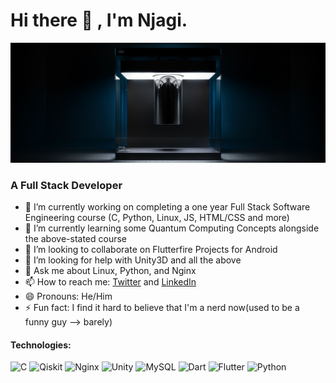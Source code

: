 # Hi there 👋 , I'm Njagi. 
<img src="cover photo.jpeg">

### A Full Stack Developer

- 🔭 I’m currently working on completing a one year Full Stack Software Engineering course (C, Python, Linux, JS, HTML/CSS and more)
- 🌱 I’m currently learning some Quantum Computing Concepts alongside the above-stated course
- 👯 I’m looking to collaborate on Flutterfire Projects for Android
- 🤔 I’m looking for help with Unity3D and all the above
- 💬 Ask me about Linux, Python, and Nginx
- 📫 How to reach me: [Twitter](https://twitter.com/_chief__omar) and [LinkedIn](https://www.linkedin.com/in/a-njagi-ndungo-677843110/)
- 😄 Pronouns: He/Him
- ⚡ Fun fact: I find it hard to believe that I'm a nerd now(used to be a funny guy --> barely)

#### Technologies: 
![C](https://img.shields.io/badge/c-%2300599C.svg?style=for-the-badge&logo=c&logoColor=white) ![Qiskit](https://img.shields.io/badge/Qiskit-%236929C4.svg?style=for-the-badge&logo=Qiskit&logoColor=white) ![Nginx](https://img.shields.io/badge/nginx-%23009639.svg?style=for-the-badge&logo=nginx&logoColor=white) ![Unity](https://img.shields.io/badge/unity-%23000000.svg?style=for-the-badge&logo=unity&logoColor=white) ![MySQL](https://img.shields.io/badge/mysql-%2300f.svg?style=for-the-badge&logo=mysql&logoColor=white) ![Dart](https://img.shields.io/badge/dart-%230175C2.svg?style=for-the-badge&logo=dart&logoColor=white) ![Flutter](https://img.shields.io/badge/Flutter-%2302569B.svg?style=for-the-badge&logo=Flutter&logoColor=white) ![Python](https://img.shields.io/badge/python-3670A0?style=for-the-badge&logo=python&logoColor=ffdd54)
